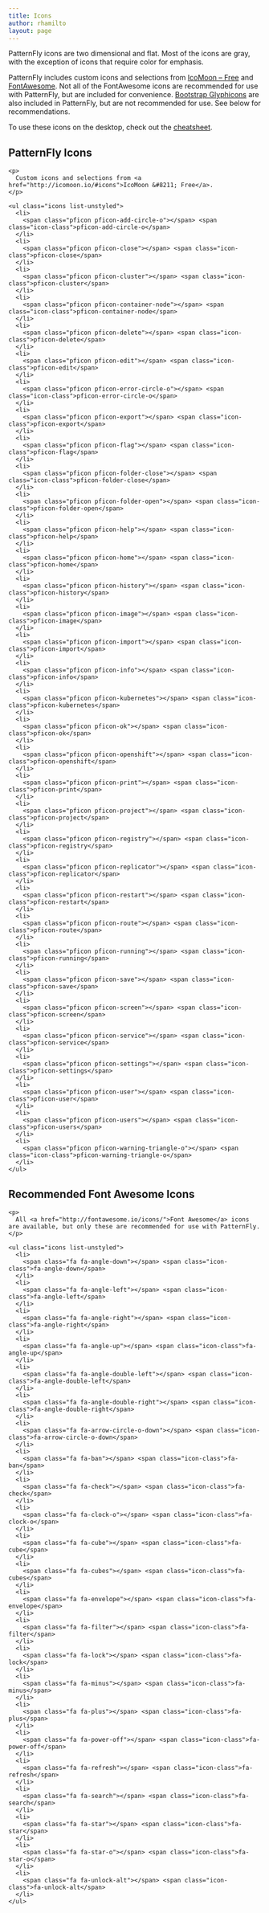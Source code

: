 ```yaml
---
title: Icons
author: rhamilto
layout: page
---
```

PatternFly icons are two dimensional and flat. Most of the icons are gray, with the exception of icons that require color for emphasis. 

PatternFly includes custom icons and selections from [IcoMoon &#8211; Free][1] and [FontAwesome][2]. Not all of the FontAwesome icons are recommended for use with PatternFly, but are included for convenience. [Bootstrap Glyphicons][3] are also included in PatternFly, but are not recommended for use. See below for recommendations.

To use these icons on the desktop, check out the [cheatsheet][4].

<div class="row">
  <div class="col-sm-6 col-md-6">
    <h2>
      PatternFly Icons
    </h2>
    
    <p>
      Custom icons and selections from <a href="http://icomoon.io/#icons">IcoMoon &#8211; Free</a>.
    </p>
    
    <ul class="icons list-unstyled">
      <li>
        <span class="pficon pficon-add-circle-o"></span> <span class="icon-class">pficon-add-circle-o</span>
      </li>
      <li>
        <span class="pficon pficon-close"></span> <span class="icon-class">pficon-close</span>
      </li>
      <li>
        <span class="pficon pficon-cluster"></span> <span class="icon-class">pficon-cluster</span>
      </li>
      <li>
        <span class="pficon pficon-container-node"></span> <span class="icon-class">pficon-container-node</span>
      </li>
      <li>
        <span class="pficon pficon-delete"></span> <span class="icon-class">pficon-delete</span>
      </li>
      <li>
        <span class="pficon pficon-edit"></span> <span class="icon-class">pficon-edit</span>
      </li>
      <li>
        <span class="pficon pficon-error-circle-o"></span> <span class="icon-class">pficon-error-circle-o</span>
      </li>
      <li>
        <span class="pficon pficon-export"></span> <span class="icon-class">pficon-export</span>
      </li>
      <li>
        <span class="pficon pficon-flag"></span> <span class="icon-class">pficon-flag</span>
      </li>
      <li>
        <span class="pficon pficon-folder-close"></span> <span class="icon-class">pficon-folder-close</span>
      </li>
      <li>
        <span class="pficon pficon-folder-open"></span> <span class="icon-class">pficon-folder-open</span>
      </li>
      <li>
        <span class="pficon pficon-help"></span> <span class="icon-class">pficon-help</span>
      </li>
      <li>
        <span class="pficon pficon-home"></span> <span class="icon-class">pficon-home</span>
      </li>
      <li>
        <span class="pficon pficon-history"></span> <span class="icon-class">pficon-history</span>
      </li>
      <li>
        <span class="pficon pficon-image"></span> <span class="icon-class">pficon-image</span>
      </li>
      <li>
        <span class="pficon pficon-import"></span> <span class="icon-class">pficon-import</span>
      </li>
      <li>
        <span class="pficon pficon-info"></span> <span class="icon-class">pficon-info</span>
      </li>
      <li>
        <span class="pficon pficon-kubernetes"></span> <span class="icon-class">pficon-kubernetes</span>
      </li>
      <li>
        <span class="pficon pficon-ok"></span> <span class="icon-class">pficon-ok</span>
      </li>
      <li>
        <span class="pficon pficon-openshift"></span> <span class="icon-class">pficon-openshift</span>
      </li>
      <li>
        <span class="pficon pficon-print"></span> <span class="icon-class">pficon-print</span>
      </li>
      <li>
        <span class="pficon pficon-project"></span> <span class="icon-class">pficon-project</span>
      </li>
      <li>
        <span class="pficon pficon-registry"></span> <span class="icon-class">pficon-registry</span>
      </li>
      <li>
        <span class="pficon pficon-replicator"></span> <span class="icon-class">pficon-replicator</span>
      </li>
      <li>
        <span class="pficon pficon-restart"></span> <span class="icon-class">pficon-restart</span>
      </li>
      <li>
        <span class="pficon pficon-route"></span> <span class="icon-class">pficon-route</span>
      </li>
      <li>
        <span class="pficon pficon-running"></span> <span class="icon-class">pficon-running</span>
      </li>
      <li>
        <span class="pficon pficon-save"></span> <span class="icon-class">pficon-save</span>
      </li>
      <li>
        <span class="pficon pficon-screen"></span> <span class="icon-class">pficon-screen</span>
      </li>
      <li>
        <span class="pficon pficon-service"></span> <span class="icon-class">pficon-service</span>
      </li>
      <li>
        <span class="pficon pficon-settings"></span> <span class="icon-class">pficon-settings</span>
      </li>
      <li>
        <span class="pficon pficon-user"></span> <span class="icon-class">pficon-user</span>
      </li>
      <li>
        <span class="pficon pficon-users"></span> <span class="icon-class">pficon-users</span>
      </li>
      <li>
        <span class="pficon pficon-warning-triangle-o"></span> <span class="icon-class">pficon-warning-triangle-o</span>
      </li>
    </ul>
  </div>
  
  <div class="col-sm-6 col-md-6">
    <h2>
      Recommended Font Awesome Icons
    </h2>
    
    <p>
      All <a href="http://fontawesome.io/icons/">Font Awesome</a> icons are available, but only these are recommended for use with PatternFly.
    </p>
    
    <ul class="icons list-unstyled">
      <li>
        <span class="fa fa-angle-down"></span> <span class="icon-class">fa-angle-down</span>
      </li>
      <li>
        <span class="fa fa-angle-left"></span> <span class="icon-class">fa-angle-left</span>
      </li>
      <li>
        <span class="fa fa-angle-right"></span> <span class="icon-class">fa-angle-right</span>
      </li>
      <li>
        <span class="fa fa-angle-up"></span> <span class="icon-class">fa-angle-up</span>
      </li>
      <li>
        <span class="fa fa-angle-double-left"></span> <span class="icon-class">fa-angle-double-left</span>
      </li>
      <li>
        <span class="fa fa-angle-double-right"></span> <span class="icon-class">fa-angle-double-right</span>
      </li>
      <li>
        <span class="fa fa-arrow-circle-o-down"></span> <span class="icon-class">fa-arrow-circle-o-down</span>
      </li>
      <li>
        <span class="fa fa-ban"></span> <span class="icon-class">fa-ban</span>
      </li>
      <li>
        <span class="fa fa-check"></span> <span class="icon-class">fa-check</span>
      </li>
      <li>
        <span class="fa fa-clock-o"></span> <span class="icon-class">fa-clock-o</span>
      </li>
      <li>
        <span class="fa fa-cube"></span> <span class="icon-class">fa-cube</span>
      </li>
      <li>
        <span class="fa fa-cubes"></span> <span class="icon-class">fa-cubes</span>
      </li>
      <li>
        <span class="fa fa-envelope"></span> <span class="icon-class">fa-envelope</span>
      </li>
      <li>
        <span class="fa fa-filter"></span> <span class="icon-class">fa-filter</span>
      </li>
      <li>
        <span class="fa fa-lock"></span> <span class="icon-class">fa-lock</span>
      </li>
      <li>
        <span class="fa fa-minus"></span> <span class="icon-class">fa-minus</span>
      </li>
      <li>
        <span class="fa fa-plus"></span> <span class="icon-class">fa-plus</span>
      </li>
      <li>
        <span class="fa fa-power-off"></span> <span class="icon-class">fa-power-off</span>
      </li>
      <li>
        <span class="fa fa-refresh"></span> <span class="icon-class">fa-refresh</span>
      </li>
      <li>
        <span class="fa fa-search"></span> <span class="icon-class">fa-search</span>
      </li>
      <li>
        <span class="fa fa-star"></span> <span class="icon-class">fa-star</span>
      </li>
      <li>
        <span class="fa fa-star-o"></span> <span class="icon-class">fa-star-o</span>
      </li>
      <li>
        <span class="fa fa-unlock-alt"></span> <span class="icon-class">fa-unlock-alt</span>
      </li>
    </ul>
  </div>
</div>

 [1]: http://icomoon.io/#icons
 [2]: http://fontawesome.io/icons/
 [3]: http://getbootstrap.com/components/#glyphicons
 [4]: /styles/icons/cheatsheet